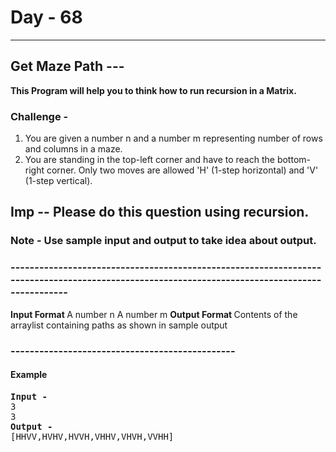  # Day - 68
---
## Get Maze Path --- 
<b> This Program will help you to think how to run recursion in a Matrix.</b>
### Challenge -
1. You are given a number n and a number m representing number of rows and columns in a maze.
2. You are standing in the top-left corner and have to reach the bottom-right corner. Only two moves are allowed 'H' (1-step horizontal) and 'V' (1-step vertical).

## Imp -- Please do this question using recursion.

### Note - Use sample input and output to take idea about output.

    
### ----------------------------------------------------------------------------------------------------------------------------------------------
<b>Input Format </b>
A number n
A number m
<b>Output Format </b>
Contents of the arraylist containing paths as shown in sample output

### -----------------------------------------------
#### Example 
<pre>
<b>Input -                    </b>                                
3
3
<b>Output -    </b>
[HHVV,HVHV,HVVH,VHHV,VHVH,VVHH]
</pre>
 